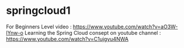 # springcloud1
For Beginners Level video : https://www.youtube.com/watch?v=aO3W-lYnw-o
Learning the Spring Cloud consept on youtube channel : https://www.youtube.com/watch?v=C1ujgyu4NWA
